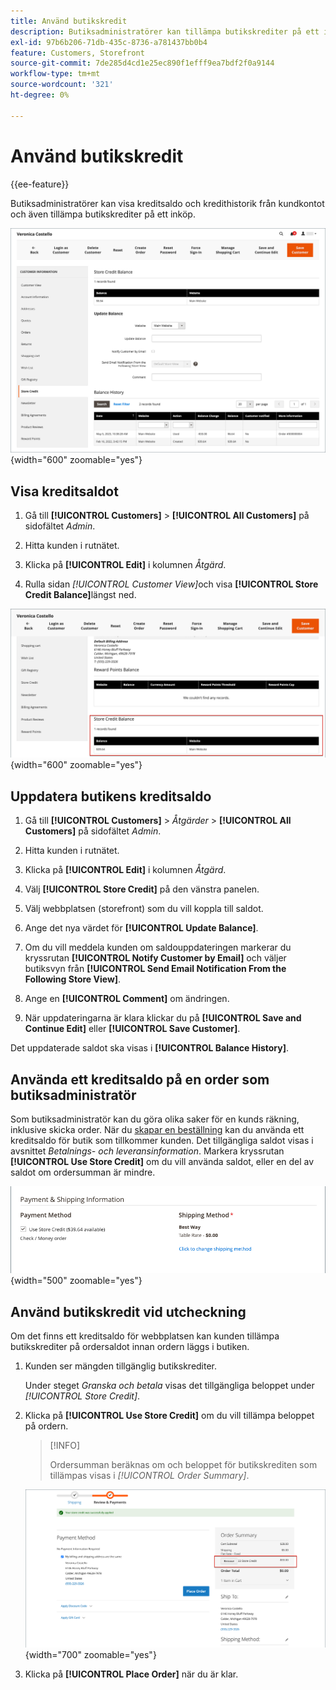 ```yaml
---
title: Använd butikskredit
description: Butiksadministratörer kan tillämpa butikskrediter på ett inköp.
exl-id: 97b6b206-71db-435c-8736-a781437bb0b4
feature: Customers, Storefront
source-git-commit: 7de285d4cd1e25ec890f1efff9ea7bdf2f0a9144
workflow-type: tm+mt
source-wordcount: '321'
ht-degree: 0%

---
```


# Använd butikskredit

{{ee-feature}}

Butiksadministratörer kan visa kreditsaldo och kredithistorik från kundkontot och även tillämpa butikskrediter på ett inköp.

![Kundens kreditsaldo och historik](assets/store-credit-balance-history.png){width="600" zoomable="yes"}

## Visa kreditsaldot

1. Gå till **[!UICONTROL Customers]** > **[!UICONTROL All Customers]** på sidofältet _Admin_.

1. Hitta kunden i rutnätet.

1. Klicka på **[!UICONTROL Edit]** i kolumnen _Åtgärd_.

1. Rulla sidan _[!UICONTROL Customer View]_&#x200B;och visa **[!UICONTROL Store Credit Balance]**&#x200B;längst ned.

![Butikskreditsaldo](assets/store-credit-balance.png){width="600" zoomable="yes"}

## Uppdatera butikens kreditsaldo

1. Gå till **[!UICONTROL Customers]** > _Åtgärder_ > **[!UICONTROL All Customers]** på sidofältet _Admin_.

1. Hitta kunden i rutnätet.

1. Klicka på **[!UICONTROL Edit]** i kolumnen _Åtgärd_.

1. Välj **[!UICONTROL Store Credit]** på den vänstra panelen.

1. Välj webbplatsen (storefront) som du vill koppla till saldot.

1. Ange det nya värdet för **[!UICONTROL Update Balance]**.

1. Om du vill meddela kunden om saldouppdateringen markerar du kryssrutan **[!UICONTROL Notify Customer by Email]** och väljer butiksvyn från **[!UICONTROL Send Email Notification From the Following Store View]**.

1. Ange en **[!UICONTROL Comment]** om ändringen.

1. När uppdateringarna är klara klickar du på **[!UICONTROL Save and Continue Edit]** eller **[!UICONTROL Save Customer]**.

Det uppdaterade saldot ska visas i **[!UICONTROL Balance History]**.

## Använda ett kreditsaldo på en order som butiksadministratör

Som butiksadministratör kan du göra olika saker för en kunds räkning, inklusive skicka order. När du [skapar en beställning](../stores-purchase/customer-account-create-order.md) kan du använda ett kreditsaldo för butik som tillkommer kunden. Det tillgängliga saldot visas i avsnittet _Betalnings- och leveransinformation_. Markera kryssrutan **[!UICONTROL Use Store Credit]** om du vill använda saldot, eller en del av saldot om ordersumman är mindre.

![Använd butikens kreditsaldo på ordern](assets/store-credit-apply.png){width="500" zoomable="yes"}

## Använd butikskredit vid utcheckning

Om det finns ett kreditsaldo för webbplatsen kan kunden tillämpa butikskrediter på ordersaldot innan ordern läggs i butiken.

1. Kunden ser mängden tillgänglig butikskrediter.

   Under steget _Granska och betala_ visas det tillgängliga beloppet under _[!UICONTROL Store Credit]_.

1. Klicka på **[!UICONTROL Use Store Credit]** om du vill tillämpa beloppet på ordern.

   >[!INFO]
   >
   >Ordersumman beräknas om och beloppet för butikskrediten som tillämpas visas i _[!UICONTROL Order Summary]_.

   ![Butikskreditsaldo som tillämpas på ordern](assets/store-credit-checkout.png){width="700" zoomable="yes"}

1. Klicka på **[!UICONTROL Place Order]** när du är klar.
